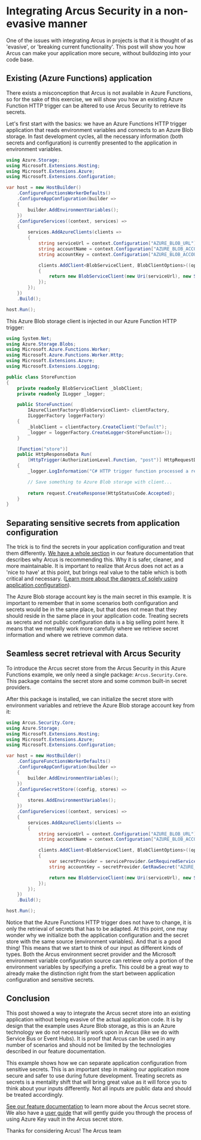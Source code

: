 # Integrating Arcus Security in a non-evasive manner
One of the issues with integrating Arcus in projects is that it is thought of as 'evasive', or 'breaking current functionality'. This post will show you how Arcus can make your application more secure, without bulldozing into your code base.

## Existing (Azure Functions) application
There exists a misconception that Arcus is not available in Azure Functions, so for the sake of this exercise, we will show you how an existing Azure Function HTTP trigger can be altered to use Arcus Security to retrieve its secrets.

Let's first start with the basics: we have an Azure Functions HTTP trigger application that reads environment variables and connects to an Azure Blob storage. In fast development cycles, all the necessary information (both secrets and configuration) is currently presented to the application in environment variables.

```csharp
using Azure.Storage;
using Microsoft.Extensions.Hosting;
using Microsoft.Extensions.Azure;
using Microsoft.Extensions.Configuration;

var host = new HostBuilder()
    .ConfigureFunctionsWorkerDefaults()
    .ConfigureAppConfiguration(builder =>
    {
        builder.AddEnvironmentVariables();
    })
    .ConfigureServices((context, services) =>
    {
        services.AddAzureClients(clients =>
        {
            string serviceUrl = context.Configuration["AZURE_BLOB_URL"];
            string accountName = context.Configuration["AZURE_BLOB_ACCOUNTNAME"];
            string accountKey = context.Configuration["AZURE_BLOB_ACCOUNTKEY"];

            clients.AddClient<BlobServiceClient, BlobClientOptions>((options, serviceProvider) =>
            {
                return new BlobServiceClient(new Uri(serviceUrl), new StorageSharedKeyCredential(accountName, accountKey));
            });
        });
    })
    .Build();

host.Run();
```

This Azure Blob storage client is injected in our Azure Function HTTP trigger:

```csharp
using System.Net;
using Azure.Storage.Blobs;
using Microsoft.Azure.Functions.Worker;
using Microsoft.Azure.Functions.Worker.Http;
using Microsoft.Extensions.Azure;
using Microsoft.Extensions.Logging;

public class StoreFunction
{
    private readonly BlobServiceClient _blobClient;
    private readonly ILogger _logger;

    public StoreFunction(
        IAzureClientFactory<BlobServiceClient> clientFactory,
        ILoggerFactory loggerFactory)
    {
        _blobClient = clientFactory.CreateClient("Default");
        _logger = loggerFactory.CreateLogger<StoreFunction>();
    }

    [Function("store")]
    public HttpResponseData Run(
        [HttpTrigger(AuthorizationLevel.Function, "post")] HttpRequestData request)
    {
        _logger.LogInformation("C# HTTP trigger function processed a request");

        // Save something to Azure Blob storage with client...
        
        return request.CreateResponse(HttpStatusCode.Accepted);
    }
}
```

## Separating sensitive secrets from application configuration
The trick is to find the secrets in your application configuration and treat them differently. [We have a whole section](https://security.arcus-azure.net/features/secret-store) in our feature documentation that describes why Arcus is recommending this. Why it is safer, cleaner, and more maintainable. It is important to realize that Arcus does not act as a 'nice to have' at this point, but brings real value to the table which is both critical and necessary. ([Learn more about the dangers of solely using application configuration](https://www.codit.eu/blog/introducing-secret-store-net-core/)).

The Azure Blob storage account key is the main secret in this example. It is important to remember that in some scenarios both configuration and secrets would be in the same place, but that does not mean that they should reside in the same place in your application code. Treating secrets as secrets and not public configuration data is a big selling point here. It means that we mentally work more carefully where we retrieve secret information and where we retrieve common data.

## Seamless secret retrieval with Arcus Security
To introduce the Arcus secret store from the Arcus Security in this Azure Functions example, we only need a single package: `Arcus.Security.Core`. This package contains the secret store and some common built-in secret providers.

After this package is installed, we can initialize the secret store with environment variables and retrieve the Azure Blob storage account key from it:

```csharp
using Arcus.Security.Core;
using Azure.Storage;
using Microsoft.Extensions.Hosting;
using Microsoft.Extensions.Azure;
using Microsoft.Extensions.Configuration;

var host = new HostBuilder()
    .ConfigureFunctionsWorkerDefaults()
    .ConfigureAppConfiguration(builder =>
    {
        builder.AddEnvironmentVariables();
    })
    .ConfigureSecretStore((config, stores) =>
    {
        stores.AddEnvironmentVariables();
    })
    .ConfigureServices((context, services) =>
    {
        services.AddAzureClients(clients =>
        {
            string serviceUrl = context.Configuration["AZURE_BLOB_URL"];
            string accountName = context.Configuration["AZURE_BLOB_ACCOUNTNAME"];

            clients.AddClient<BlobServiceClient, BlobClientOptions>((options, serviceProvider) =>
            {
                var secretProvider = serviceProvider.GetRequiredService<ISecretProvider>();
                string accountKey = secretProvider.GetRawSecret("AZURE_BLOB_ACCOUNTKEY");

                return new BlobServiceClient(new Uri(serviceUrl), new StorageSharedKeyCredential(accountName, accountKey));
            });
        });
    })
    .Build();

host.Run();
```

Notice that the Azure Functions HTTP trigger does not have to change, it is only the retrieval of secrets that has to be adapted. At this point, one may wonder why we initialize both the application configuration and the secret store with the same source (environment variables). And that is a good thing! This means that we start to think of our input as different kinds of types. Both the Arcus environment secret provider and the Microsoft environment variable configuration source can retrieve only a portion of the environment variables by specifying a prefix. This could be a great way to already make the distinction right from the start between application configuration and sensitive secrets.

## Conclusion
This post showed a way to integrate the Arcus secret store into an existing application without being evasive of the actual application code. It is by design that the example uses Azure Blob storage, as this is an Azure technology we do not necessarily work upon in Arcus (like we do with Service Bus or Event Hubs). It is proof that Arcus can be used in any number of scenarios and should not be limited by the technologies described in our feature documentation.

This example shows how we can separate application configuration from sensitive secrets. This is an important step in making our application more secure and safer to use during future development. Treating secrets as secrets is a mentality shift that will bring great value as it will force you to think about your inputs differently. Not all inputs are public data and should be treated accordingly.

[See our feature documentation](https://security.arcus-azure.net/features/secret-store) to learn more about the Arcus secret store. We also have a [user guide](https://security.arcus-azure.net/Guides/add-secret-store-with-keyvault-integration) that will gently guide you through the process of using Azure Key vault in the Arcus secret store.

Thanks for considering Arcus!
The Arcus team